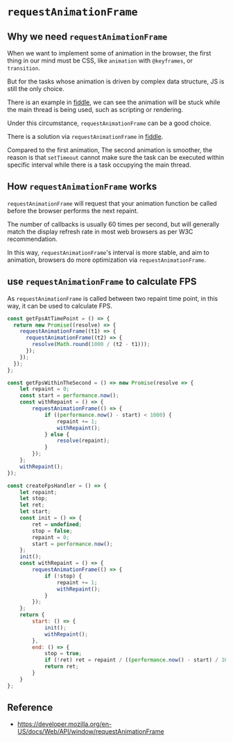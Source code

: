 # `requestAnimationFrame`

## Why we need `requestAnimationFrame`

When we want to implement some of animation in the browser, the first thing in our mind must be CSS, like `animation` with `@keyframes`, or `transition`.

But for the tasks whose animation is driven by complex data structure, JS is still the only choice.

There is an example in [fiddle](https://jsfiddle.net/y6xshd3e/), we can see the animation will be stuck while the main thread is being used, such as scripting or rendering.

Under this circumstance, `requestAnimationFrame` can be a good choice.

There is a solution via `requestAnimationFrame` in [fiddle](https://jsfiddle.net/xe7oqfjs/1/).

Compared to the first animation, The second animation is smoother, the reason is that `setTimeout` cannot make sure the task can be executed within specific interval while there is a task occupying the main thread.

## How `requestAnimationFrame` works

`requestAnimationFrame` will request that your animation function be called before the browser performs the next repaint. 

The number of callbacks is usually 60 times per second, but will generally match the display refresh rate in most web browsers as per W3C recommendation.

In this way, `requestAnimationFrame`'s interval is more stable, and aim to animation, browsers do more optimization via `requestAnimationFrame`.

## use `requestAnimationFrame` to calculate FPS

As `requestAnimationFrame` is called between two repaint time point, in this way, it can be used to calculate FPS.

```js
const getFpsAtTimePoint = () => {
  return new Promise((resolve) => {
    requestAnimationFrame((t1) => {
      requestAnimationFrame((t2) => {
        resolve(Math.round(1000 / (t2 - t1)));
      });
    });
  });
};

const getFpsWithinTheSecond = () => new Promise(resolve => {
	let repaint = 0;
	const start = performance.now();
	const withRepaint = () => {
		requestAnimationFrame(() => {
			if ((performance.now() - start) < 1000) {
				repaint += 1;
				withRepaint();
			} else {
				resolve(repaint);
			}
		});
	};
	withRepaint();
});

const createFpsHandler = () => {
	let repaint;
	let stop;
	let ret;
	let start;
	const init = () => {
		ret = undefined;
		stop = false;
		repaint = 0;
		start = performance.now();
	};
	init();
	const withRepaint = () => {
		requestAnimationFrame(() => {
			if (!stop) {
				repaint += 1;
				withRepaint();
			}
		});
	};
	return {
		start: () => {
			init();
			withRepaint();
		},
		end: () => {
			stop = true;
			if (!ret) ret = repaint / ((performance.now() - start) / 1000);
			return ret;
		}
	}
};
```

## Reference

- <https://developer.mozilla.org/en-US/docs/Web/API/window/requestAnimationFrame>
